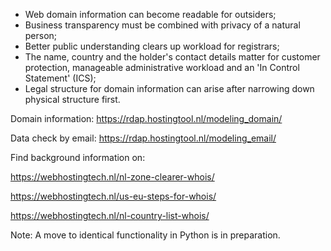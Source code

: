 - Web domain information can become readable for outsiders;
- Business transparency must be combined with privacy of a natural person;
- Better public understanding clears up workload for registrars;
- The name, country and the holder's contact details matter for customer protection, manageable administrative workload and an 'In Control Statement' (ICS);
- Legal structure for domain information can arise after narrowing down physical structure first.

Domain information: https://rdap.hostingtool.nl/modeling_domain/

Data check by email: https://rdap.hostingtool.nl/modeling_email/

Find background information on:

https://webhostingtech.nl/nl-zone-clearer-whois/

https://webhostingtech.nl/us-eu-steps-for-whois/

https://webhostingtech.nl/nl-country-list-whois/

Note: A move to identical functionality in Python is in preparation.
